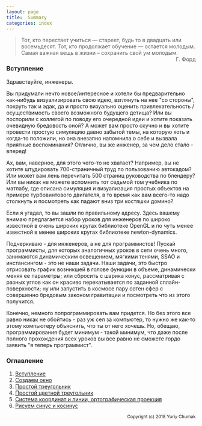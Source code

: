 ```yaml
---
layout: page
title:  Summary
categories: index
---
```


> Тот, кто перестает учиться — стареет, будь то в двадцать или восемьдесят. Тот, кто продолжает обучение — остается молодым. Самая важная вещь в жизни – сохранить свой ум молодым.
> <br/> <span style="float: right;">Г. Форд</span>


### Вступление

Здравствуйте, инженеры.

Вы придумали нечто новое/интересное и хотели бы предварительно как-нибудь визуализировать свою идею, взглянуть на нее "со стороны", покруть так и эдак, да и просто визуально оценить привлекательность / осуществимость своего возможного будущего детища? Или вы поспорили с коллегой по поводу его очередной идеи и хотите показать очевидную бредовость оной? А может вам просто скучно и вы хотите провести простую симуляцию давно забытой темы, на которую хоть и когда-то положили, но она внезапно напомнила о себе и вызвала приятные воспоминания? Отлично, вы же инженер, за чем дело стало - вперед!

Ах, вам, наверное, для этого чего-то не хватает? Например, вы не хотите штудировать 700-страничный труд по пользованию автокадом? Или может вам лень перечитать 500 страниц руководства по блендеру? Или вы никак не можете вспомнить тот седьмой том учебника по матлабу, где описана симуляция и визуализация простых объектов на примере турбовинтового двигателя, в то время как вам всего-то надо столкнуть и посмотреть как падают вниз три костяшки домино?

Если я угадал, то вы зашли по правильному адресу. Здесь вашему внимаю предлагается набор уроков для инженеров по широко известной в очень широких кругах библиотеке OpenGL и по чуть менее известной в менее широких кругах библиотеке newton-dynamics.

Подчеркиваю - для инженеров, а не для программистов! Пускай программисты, для которых аналогичных уроков в сети очень много, занимаются динамическим освещением, мягкими тенями, SSAO и инстансингом - это не наши задачи. Наши задачи, это быстро отрисовать график возникшей в голове функции в объеме, динамически меняя ее параметры; или сбросить с шарика конус, рассматривая с разных углов как он красиво перекатывается по заданной сплайн-поверхности; ну или запустить в космосе пару сотен сфер с совершенно бредовым законом гравитации и посмотреть что из этого получится.

Конечно, немного попрограммировать вам придется. Но без этого все равно никак не обойтись - раз уж сел за компьютер, то нужно же как-то этому компьютеру объяснить, что ты от него хочешь. Но, обещаю, программирования будет минимум - такой минимум, что даже после полного прохождения всех уроков вы все
равно не сможете гордо заявить "я теперь программист".


### Оглавление

1. [Вступление](?ru/introduction)
1. [Создаем окно](?ru/create-window)
1. [Простой треугольник](?ru/simple-triangle)
1. [Простой цветной треугольник](?ru/simple-colored-triangle)
1. [Система координат и линии, ортографическая проекция](?ru/coordinate-system)
1. [Рисуем синус и косинус](?ru/function-sincos)

<small style="float: right">Copyright (c) 2018 Yuriy Chumak</small>
